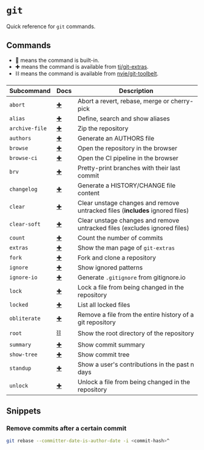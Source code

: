 # `git`

Quick reference for `git` commands.

## Commands

- 📄 means the command is built-in.
- ✚ means the command is available from [tj/git-extras](https://github.com/tj/git-extras).
- ⛓️ means the command is available from [nvie/git-toolbelt](https://github.com/nvie/git-toolbelt).

| Subcommand     | Docs                                                                              | Description                                                                   |
| -------------- | --------------------------------------------------------------------------------- | ----------------------------------------------------------------------------- |
| `abort`        | [✚](https://github.com/tj/git-extras/blob/main/Commands.md#git-abort)             | Abort a revert, rebase, merge or cherry-pick                                  |
| `alias`        | [✚](https://github.com/tj/git-extras/blob/main/Commands.md#git-alias)             | Define, search and show aliases                                               |
| `archive-file` | [✚](https://github.com/tj/git-extras/blob/main/Commands.md#git-archive-file)      | Zip the repository                                                            |
| `authors`      | [✚](https://github.com/tj/git-extras/blob/main/Commands.md#git-authors)           | Generate an AUTHORS file                                                      |
| `browse`       | [✚](https://github.com/tj/git-extras/blob/main/Commands.md#git-browse)            | Open the repository in the browser                                            |
| `browse-ci`    | [✚](https://github.com/tj/git-extras/blob/main/Commands.md#git-browse-ci)         | Open the CI pipeline in the browser                                           |
| `brv`          | [✚](https://github.com/tj/git-extras/blob/main/Commands.md#git-brv)               | Pretty-print branches with their last commit                                  |
| `changelog`    | [✚](https://github.com/tj/git-extras/blob/main/Commands.md#git-changelog)         | Generate a HISTORY/CHANGE file content                                        |
| `clear`        | [✚](https://github.com/tj/git-extras/blob/main/Commands.md#git-clear)             | Clear unstage changes and remove untracked files (**includes** ignored files) |
| `clear-soft`   | [✚](https://github.com/tj/git-extras/blob/main/Commands.md#git-clear-soft)        | Clear unstage changes and remove untracked files (excludes ignored files)     |
| `count`        | [✚](https://github.com/tj/git-extras/blob/main/Commands.md#git-count)             | Count the number of commits                                                   |
| `extras`       | [✚](https://github.com/tj/git-extras/blob/main/Commands.md#git-extras)            | Show the man page of `git-extras`                                             |
| `fork`         | [✚](https://github.com/tj/git-extras/blob/main/Commands.md#git-fork)              | Fork and clone a repository                                                   |
| `ignore`       | [✚](https://github.com/tj/git-extras/blob/main/Commands.md#git-ignore)            | Show ignored patterns                                                         |
| `ignore-io`    | [✚](https://github.com/tj/git-extras/blob/main/Commands.md#git-ignore-io)         | Generate `.gitignore` from gitignore.io                                       |
| `lock`         | [✚](https://github.com/tj/git-extras/blob/main/Commands.md#git-lock)              | Lock a file from being changed in the repository                              |
| `locked`       | [✚](https://github.com/tj/git-extras/blob/main/Commands.md#git-lock)              | List all locked files                                                         |
| `obliterate`   | [✚](https://github.com/tj/git-extras/blob/main/Commands.md#git-obliterate)        | Remove a file from the entire history of a git repository                     |
| `root`         | [⛓️](https://github.com/nvie/git-toolbelt/blob/main/README.md#git-root--git-repo) | Show the root directory of the repository                                     |
| `summary`      | [✚](https://github.com/tj/git-extras/blob/main/Commands.md#git-summary)           | Show commit summary                                                           |
| `show-tree`    | [✚](https://github.com/tj/git-extras/blob/main/Commands.md#git-show-tree)         | Show commit tree                                                              |
| `standup`      | [✚](https://github.com/tj/git-extras/blob/main/Commands.md#git-standup)           | Show a user's contributions in the past n days                                |
| `unlock`       | [✚](https://github.com/tj/git-extras/blob/main/Commands.md#git-unlock)            | Unlock a file from being changed in the repository                            |

## Snippets

### Remove commits after a certain commit

```bash
git rebase --committer-date-is-author-date -i <commit-hash>^
```
